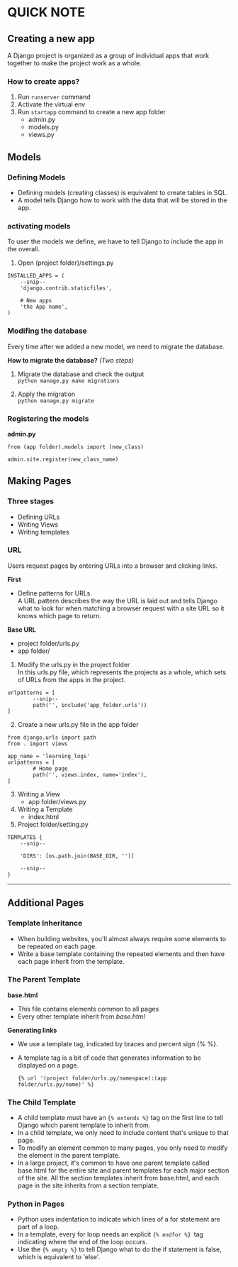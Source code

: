 # QUICK NOTE
## Creating a new app
A Django project is organized as a group of individual apps that work together to make the project work as a whole.
### How to create apps?
1. Run `runserver` command  
2. Activate the virtual env  
3. Run `startapp` command to create a new app folder
	* admin.py
	* models.py
	* views.py
## Models
### Defining Models
* Defining models (creating classes) is equivalent to create tables in SQL.  
* A model tells Django how to work with the data that will be stored in the app.
### activating models
To user the models we define, we have to tell Django to include the app in the overall.  
1. Open (project folder)/settings.py  

```
INSTALLED_APPS = (  
	--snip--    
	'django.contrib.staticfiles', 
	   
	# New apps    
	'the App name',  
)
```  

### Modifing the database  
Every time after we added a new model, we need to migrate the database.  

**How to migrate the database?** *(Two steps)* 
 
1. Migrate the database and check the output  
`python manage.py make migrations`  

2. Apply the migration  
`python manage.py migrate`

### Registering the models
**admin.py**  

```
from (app folder).models import (new_class)

admin.site.register(new_class_name)
```

## Making Pages
### Three stages
* Defining URLs  
* Writing Views  
* Writing templates

### URL
Users request pages by entering URLs into a browser and clicking links.  

**First** 
 
* Define patterns for URLs.  
A URL pattern describes the way the URL is laid out and tells Django what to look for when matching a browser request with a site URL so it knows which page to return.  
 
**Base URL**  

* project folder/urls.py   
* app folder/

1. Modify the urls.py in the project folder  
In this urls.py file, which represents the projects as a whole, which sets of URLs from the apps in the project.  

```
urlpatterns = [
		--snip--
		path('', include('app_folder.urls'))
]
```

2. Create a new urls.py file in the app folder  

```
from django.urls import path
from . import views

app_name = 'learning_logs'
urlpatterns = [
		# Home page
		path('', views.index, name='index'),
]
```

3. Writing a View    
	* app folder/views.py
4. Writing a Template  
	 * index.html
5. Project folder/setting.py  

```
TEMPLATES {  
	--snip--
	
	'DIRS': [os.path.join(BASE_DIR, '')]  
	
	--snip--
}
```
--- 
## Additional Pages
### Template Inheritance
* When building websites, you'll almost always require some elements to be repeated on each page.  
* Write a base template containing the repeated elements and then have each page inherit from the template.
### The Parent Template
**base.html**  

* This file contains elements common to all pages  
* Every other template inherit from *base.html*  

**Generating links**  

* We use a template tag, indicated by braces and percent sign {% %}.  
* A template tag is a bit of code that generates information to be displayed on a page.  
	
	```
	{% url '(project folder/urls.py/namespace):(app folder/urls.py/name)' %}
	```
	
### The Child Template
* A child template must have an `{% extends %}` tag on the first line to tell Django which parent template to inherit from.
* In a child template, we only need to include content that's unique to that page.
* To modify an element common to many pages, you only need to modify the element in the parent template.
* In a large project, it's common to have one parent template called base.html for the entire site and parent templates for each major section of the site. All the section templates inherit from base.html, and each page in the site inherits from a section template.  
### Python in Pages
* Python uses indentation to indicate which lines of a for statement are part of a loop.
* In a template, every for loop needs an explicit `{% endfor %} `tag indicating where the end of the loop occurs.
* Use the `{% empty %}` to tell Django what to do the if statement is false, which is equivalent to 'else'.

